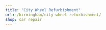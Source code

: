 ```yaml
---
title: "City Wheel Refurbishment"
url: /birmingham/city-wheel-refurbishment/
shop: car repair
---
```

